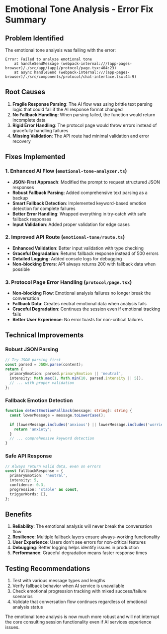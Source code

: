 # Emotional Tone Analysis - Error Fix Summary

## Problem Identified
The emotional tone analysis was failing with the error:
```
Error: Failed to analyze emotional tone
    at handleSendMessage (webpack-internal:///(app-pages-browser)/./src/app/(app)/protocol/page.tsx:404:23)
    at async handleSend (webpack-internal:///(app-pages-browser)/./src/components/protocol/chat-interface.tsx:44:9)
```

## Root Causes
1. **Fragile Response Parsing**: The AI flow was using brittle text parsing logic that could fail if the AI response format changed
2. **No Fallback Handling**: When parsing failed, the function would return incomplete data
3. **Rigid Error Handling**: The protocol page would throw errors instead of gracefully handling failures
4. **Missing Validation**: The API route had minimal validation and error recovery

## Fixes Implemented

### 1. Enhanced AI Flow (`emotional-tone-analyzer.ts`)
- **JSON-First Approach**: Modified the prompt to request structured JSON responses
- **Robust Fallback Parsing**: Added comprehensive text parsing as a backup
- **Smart Fallback Detection**: Implemented keyword-based emotion detection for complete failures
- **Better Error Handling**: Wrapped everything in try-catch with safe fallback responses
- **Input Validation**: Added proper validation for edge cases

### 2. Improved API Route (`emotional-tone/route.ts`)
- **Enhanced Validation**: Better input validation with type checking
- **Graceful Degradation**: Returns fallback response instead of 500 errors
- **Detailed Logging**: Added console logs for debugging
- **Non-blocking Errors**: API always returns 200 with fallback data when possible

### 3. Protocol Page Error Handling (`protocol/page.tsx`)
- **Non-blocking Flow**: Emotional analysis failures no longer break the conversation
- **Fallback Data**: Creates neutral emotional data when analysis fails
- **Graceful Degradation**: Continues the session even if emotional tracking fails
- **Better User Experience**: No error toasts for non-critical failures

## Technical Improvements

### Robust JSON Parsing
```typescript
// Try JSON parsing first
const parsed = JSON.parse(content);
return {
  primaryEmotion: parsed.primaryEmotion || 'neutral',
  intensity: Math.max(1, Math.min(10, parsed.intensity || 5)),
  // ... with proper validation
};
```

### Fallback Emotion Detection
```typescript
function detectEmotionFallback(message: string): string {
  const lowerMessage = message.toLowerCase();
  
  if (lowerMessage.includes('anxious') || lowerMessage.includes('worried')) {
    return 'anxiety';
  }
  // ... comprehensive keyword detection
}
```

### Safe API Response
```typescript
// Always return valid data, even on errors
const fallbackResponse = {
  primaryEmotion: 'neutral',
  intensity: 5,
  confidence: 0.3,
  progression: 'stable' as const,
  triggerWords: [],
};
```

## Benefits
1. **Reliability**: The emotional analysis will never break the conversation flow
2. **Resilience**: Multiple fallback layers ensure always-working functionality
3. **User Experience**: Users don't see errors for non-critical features
4. **Debugging**: Better logging helps identify issues in production
5. **Performance**: Graceful degradation means faster response times

## Testing Recommendations
1. Test with various message types and lengths
2. Verify fallback behavior when AI service is unavailable
3. Check emotional progression tracking with mixed success/failure scenarios
4. Validate that conversation flow continues regardless of emotional analysis status

The emotional tone analysis is now much more robust and will not interrupt the core consulting session functionality even if AI services experience issues.
